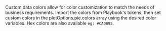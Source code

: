 Custom data colors allow for color customization to match the needs of business requirements. 
Import the colors from Playbook's tokens, then set custom colors in the plotOptions.pie.colors array using the desired color variables. Hex colors are also available `eg: #CA0095`.